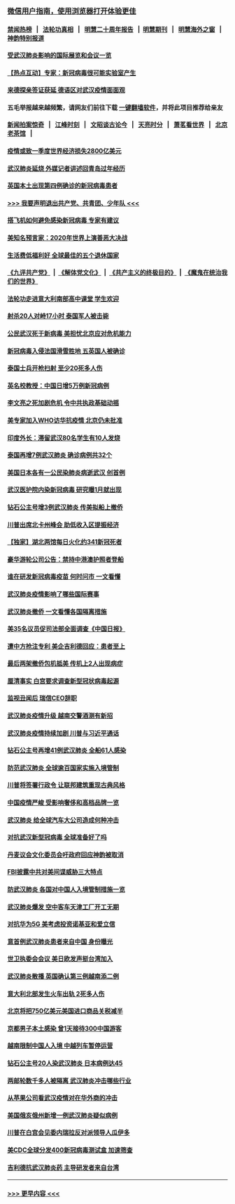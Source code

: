 ### [微信用户指南，使用浏览器打开体验更佳](https://github.com/gfw-breaker/banned-news1/blob/master/indexes/wechat-guide.md?t=0)
#### [禁闻热榜](热点新闻.md?t=0)  &nbsp;&nbsp;|&nbsp;&nbsp; [法轮功真相](https://github.com/gfw-breaker/truth/blob/master/README.md?t=0) &nbsp;&nbsp;|&nbsp;&nbsp; [明慧二十周年报告](https://github.com/gfw-breaker/mh-reports/blob/master/README.md?t=0) &nbsp;&nbsp;|&nbsp;&nbsp;[明慧期刊](https://github.com/gfw-breaker/mh-qikan) &nbsp;&nbsp;|&nbsp;&nbsp; [明慧海外之窗](https://github.com/gfw-breaker/mh-news/blob/master/README.md?t=0) &nbsp;&nbsp;|&nbsp;&nbsp; [神韵特别报道](https://github.com/gfw-breaker/mh-news/blob/master/shenyun.md?t=0)
#### [受武汉肺炎影响的国际展览和会议一览](../pages/nsc418/n11856420.md?t=02100533) 
#### [【热点互动】专家：新冠病毒很可能实验室产生](../pages/nsc418/n11856378.md?t=02100533) 
#### [来德探亲签证获延 德语区对武汉疫情面面观](../pages/nsc418/n11856283.md?t=02100533) 
#### 五毛举报越来越频繁，请网友们前往下载 [一键翻墙软件](https://github.com/gfw-breaker/ssr-accounts)，并将此项目推荐给亲友
#### [新闻拍案惊奇](https://github.com/gfw-breaker/banned-news1/blob/master/pages/link4.md) &nbsp;&nbsp;|&nbsp;&nbsp; [江峰时刻](https://github.com/gfw-breaker/banned-news1/blob/master/pages/link4.md) &nbsp;&nbsp;|&nbsp;&nbsp; [文昭谈古论今](https://github.com/gfw-breaker/banned-news1/blob/master/pages/link4.md) &nbsp;&nbsp;|&nbsp;&nbsp; [天亮时分](https://github.com/gfw-breaker/banned-news1/blob/master/pages/link4.md) &nbsp;&nbsp;|&nbsp;&nbsp; [萧茗看世界](https://github.com/gfw-breaker/banned-news1/blob/master/pages/link4.md) &nbsp;&nbsp;|&nbsp;&nbsp; [北京老茶馆](https://github.com/gfw-breaker/banned-news1/blob/master/pages/link4.md) &nbsp;&nbsp;|&nbsp;&nbsp; 
#### [疫情或致一季度世界经济损失2800亿美元](../pages/nsc418/n11855639.md?t=02100533) 
#### [武汉肺炎延烧 外媒记者讲述回青岛过年经历](../pages/nsc418/n11856159.md?t=02100533) 
#### [英国本土出现第四例确诊的新冠病毒患者](../pages/nsc418/n11855930.md?t=02100533) 
#### [>>> 我要声明退出共产党、共青团、少年队 <<<](https://github.com/begood0513/goodnews/blob/master/quit/letter.md) 
#### [搭飞机如何避免感染新冠病毒 专家有建议](../pages/nsc418/n11853427.md?t=02100533) 
#### [美知名预言家：2020年世界上演善恶大决战](../pages/nsc418/n11855418.md?t=02100533) 
#### [生活费低福利好 全球最佳的五个退休国家](../pages/nsc418/n11848347.md?t=02100533) 
#### [《九评共产党》](https://github.com/begood0513/9ping.md/blob/master/README.md) &nbsp;|&nbsp; [《解体党文化》](../../../../jtdwh.md/blob/master/README.md)  &nbsp;|&nbsp; [《共产主义的终极目的》](../../../../gczydzjmd.md/blob/master/README.md) &nbsp;|&nbsp; [《魔鬼在统治我们的世界》](../../../../mgztzwmdsj.md/blob/master/README.md) 
#### [法轮功走进意大利南部高中课堂 学生欢迎](../pages/nsc418/n11853859.md?t=02100533) 
#### [射杀20人对峙17小时 泰国军人被击毙](../pages/nsc418/n11854869.md?t=02100533) 
#### [公民武汉死于新病毒 美担忧北京应对危机能力](../pages/nsc418/n11854331.md?t=02100533) 
#### [新冠病毒入侵法国滑雪胜地 五英国人被确诊](../pages/nsc418/n11854307.md?t=02100533) 
#### [泰国士兵开枪扫射 至少20死多人伤](../pages/nsc418/n11854276.md?t=02100533) 
#### [英名校教授：中国日增5万例新冠病例](../pages/nsc418/n11854174.md?t=02100533) 
#### [李文亮之死加剧危机 令中共执政基础动摇](../pages/nsc418/n11854003.md?t=02100533) 
#### [美专家加入WHO访华抗疫情 北京仍未批准](../pages/nsc418/n11854043.md?t=02100533) 
#### [印度外长：滞留武汉80名学生有10人发烧](../pages/nsc418/n11853821.md?t=02100533) 
#### [泰国再增7例武汉肺炎 确诊病例共32个](../pages/nsc418/n11853808.md?t=02100533) 
#### [美国日本各有一公民染肺炎病逝武汉 创首例](../pages/nsc418/n11853509.md?t=02100533) 
#### [武汉医护院内染新冠病毒 研究曝1月就出现](../pages/nsc418/n11852928.md?t=02100533) 
#### [钻石公主号增3例武汉肺炎 传美拟船上撤侨](../pages/nsc418/n11853240.md?t=02100533) 
#### [川普出席北卡州峰会 助低收入区提振经济](../pages/nsc418/n11853232.md?t=02100533) 
#### [【独家】湖北两馆每日火化约341新冠死者](../pages/nsc418/n11845444.md?t=02100533) 
#### [豪华游轮公司公告：禁持中港澳护照者登船](../pages/nsc418/n11852761.md?t=02100533) 
#### [谁在研发新冠病毒疫苗 何时问市 一文看懂](../pages/nsc418/n11852840.md?t=02100533) 
#### [武汉肺炎疫情影响了哪些国际赛事](../pages/nsc418/n11852441.md?t=02100533) 
#### [武汉肺炎撤侨 一文看懂各国隔离措施](../pages/nsc418/n11844216.md?t=02100533) 
#### [美35名议员促司法部全面调查《中国日报》](../pages/nsc418/n11852435.md?t=02100533) 
#### [遭中方抢注专利 美企吉利德回应：患者至上](../pages/nsc418/n11852037.md?t=02100533) 
#### [最后两架撤侨包机抵美 传机上2人出现病症](../pages/nsc418/n11852173.md?t=02100533) 
#### [厘清事实 白宫要求调查新型冠状病毒起源](../pages/nsc418/n11852106.md?t=02100533) 
#### [监视丑闻后 瑞信CEO辞职](../pages/nsc418/n11852127.md?t=02100533) 
#### [武汉肺炎疫情升级 越南交警酒测有新招](../pages/nsc418/n11851632.md?t=02100533) 
#### [武汉肺炎疫情持续加剧 川普与习近平通话](../pages/nsc418/n11851613.md?t=02100533) 
#### [钻石公主号再增41例武汉肺炎 全船61人感染](../pages/nsc418/n11850401.md?t=02100533) 
#### [防范武汉肺炎 全球逾百国家实施入境管制](../pages/nsc418/n11850557.md?t=02100533) 
#### [川普将签署行政令 让联邦建筑重现古典风格](../pages/nsc418/n11850654.md?t=02100533) 
#### [中国疫情严峻 受影响奢侈和高档品牌一览](../pages/nsc418/n11850319.md?t=02100533) 
#### [武汉肺炎 给全球汽车大公司造成何种冲击](../pages/nsc418/n11850056.md?t=02100533) 
#### [对抗武汉新型冠病毒 全球准备好了吗](../pages/nsc418/n11850142.md?t=02100533) 
#### [丹麦议会文化委员会吁政府回应神韵被取消](../pages/nsc418/n11849312.md?t=02100533) 
#### [FBI披露中共对美间谍威胁三大特点](../pages/nsc418/n11849700.md?t=02100533) 
#### [防武汉肺炎 各国对中国人入境管制措施一览](../pages/nsc418/n11838726.md?t=02100533) 
#### [武汉肺炎爆发 空中客车天津工厂开工无期](../pages/nsc418/n11849634.md?t=02100533) 
#### [对抗华为5G 美考虑投资诺基亚和爱立信](../pages/nsc418/n11849510.md?t=02100533) 
#### [意首例武汉肺炎患者来自中国 身份曝光](../pages/nsc418/n11849454.md?t=02100533) 
#### [世卫执委会会议 美日欧发声挺台湾加入](../pages/nsc418/n11849433.md?t=02100533) 
#### [武汉肺炎散播 英国确认第三例越南添二例](../pages/nsc418/n11849439.md?t=02100533) 
#### [意大利北部发生火车出轨 2死多人伤](../pages/nsc418/n11848999.md?t=02100533) 
#### [北京将把750亿美元美国进口商品关税减半](../pages/nsc418/n11848896.md?t=02100533) 
#### [京都男子本土感染 曾1天接待300中国游客](../pages/nsc418/n11848641.md?t=02100533) 
#### [越南限制中国人入境 中越列车暂停运营](../pages/nsc418/n11847844.md?t=02100533) 
#### [钻石公主号20人染武汉肺炎 日本病例达45](../pages/nsc418/n11847823.md?t=02100533) 
#### [两邮轮数千多人被隔离 武汉肺炎冲击哪些行业](../pages/nsc418/n11847456.md?t=02100533) 
#### [从苹果公司看武汉疫情对在华外商的冲击](../pages/nsc418/n11847586.md?t=02100533) 
#### [美国俄亥俄州新增一例武汉肺炎疑似病例](../pages/nsc418/n11847714.md?t=02100533) 
#### [川普在白宫会见委内瑞拉反对派领导人瓜伊多](../pages/nsc418/n11847391.md?t=02100533) 
#### [美CDC全球分发400新冠病毒测试盒 加速筛查](../pages/nsc418/n11847260.md?t=02100533) 
#### [吉利德抗武汉肺炎药 主导研发者来自台湾](../pages/nsc418/n11847064.md?t=02100533) 

----
#### [ >>> 更早内容 <<< ](../indexes/nsc418-earlier.md)
